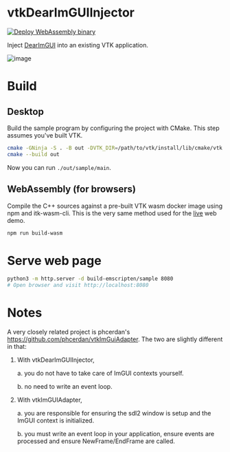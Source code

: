 # vtkDearImGUIInjector
[![Deploy WebAssembly binary](https://github.com/jspanchu/vtkDearImGUIInjector/actions/workflows/build-wasm.yml/badge.svg)](https://github.com/jspanchu/vtkDearImGUIInjector/actions/workflows/build-wasm.yml)

Inject [DearImGUI](https://github.com/ocornut/imgui) into an existing VTK application.

![image](https://github.com/jspanchu/vtkDearImGUIInjector/assets/40538987/f2512679-d047-491f-a2c8-9cc7b38e8ca0)

# Build

## Desktop

Build the sample program by configuring the project with CMake. This step assumes you've built VTK. 
```bash
cmake -GNinja -S . -B out -DVTK_DIR=/path/to/vtk/install/lib/cmake/vtk
cmake --build out
```

Now you can run `./out/sample/main`.

## WebAssembly (for browsers)

Compile the C++ sources against a pre-built VTK wasm docker image using npm and itk-wasm-cli. This is the very same method
used for the [live](https://jspanchu.dev/vtkDearImGUIInjector) web demo.

```bash
npm run build-wasm
```

# Serve web page

```bash
python3 -m http.server -d build-emscripten/sample 8080
# Open browser and visit http://localhost:8080
```

# Notes
A very closely related project is phcerdan's https://github.com/phcerdan/vtkImGuiAdapter.
The two are slightly different in that:
1. With vtkDearImGUIInjector, 
    
    a. you do not have to take care of ImGUI contexts yourself.
    
    b. no need to write an event loop.
2. With vtkImGUIAdapter,
    
    a. you are responsible for ensuring the sdl2 window is setup and the ImGUI context is initialized.
    
    b. you must write an event loop in your application, ensure events are processed and ensure NewFrame/EndFrame are called.
